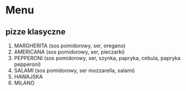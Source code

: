 # Menu

## pizze klasyczne

1. MARGHERITA (sos pomidorowy, ser, oregano)
2. AMERICANA (sos pomidorowy, ser, pieczarki)
3. PEPPERONI (sos pomidorowy, ser, szynka, papryka, cebula, papryka pepperoni)
4. SALAMI (sos pomidorowy, ser mozzarella, salami)
5. HAWAJSKA
6. MILANO
